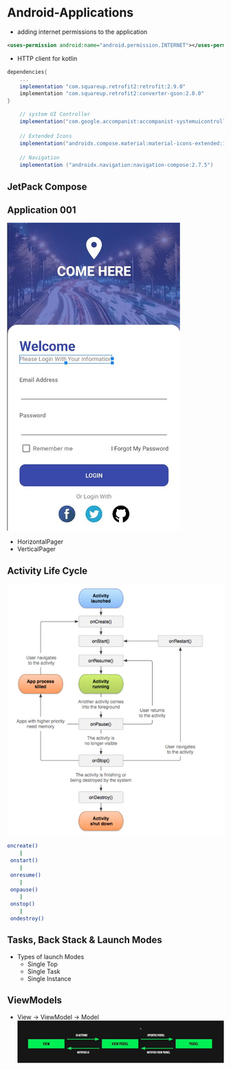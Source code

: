 # Android-Applications

- adding internet permissions to the application

```xml
<uses-permission android:name="android.permission.INTERNET"></uses-permission>
```

- HTTP client for kotlin

```gradle
dependencies{
    ...
    implementation "com.squareup.retrofit2:retrofit:2.9.0"
    implementation "com.squareup.retrofit2:converter-gson:2.0.0"
}
```

```gradle
    // system UI Controller
    implementation("com.google.accompanist:accompanist-systemuicontroller:0.27.0")

    // Extended Icons
    implementation("androidx.compose.material:material-icons-extended:1.5.4")

    // Navigation
    implementation ("androidx.navigation:navigation-compose:2.7.5")
```

## JetPack Compose

## Application 001

![Login Screen](./Images/image.jpg)

- HorizontalPager
- VerticalPager

## Activity Life Cycle

![lifeCycle](./Images/lifec.jpg)

```sh
oncreate()
    |
 onstart()
    |
 onresume()
    |
 onpause()
    |
 onstop()
    |
 ondestroy()
```

## Tasks, Back Stack & Launch Modes

- Types of launch Modes
  - Single Top
  - Single Task
  - Single Instance

## ViewModels

- View -> ViewModel -> Model
  ![mvvm](./Images/mvvm.jpg)
